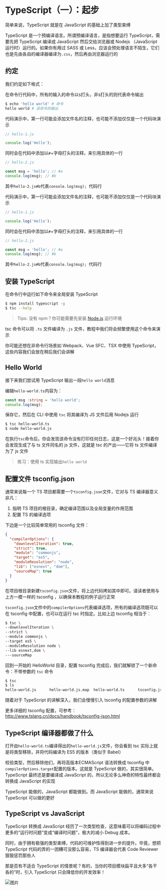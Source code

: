 # TypeScript（一）：起步

简单来说，TypeScript 就是在 JavaScript 的基础上加了类型束缚

TypeScript 是一个预编译语言。所谓预编译语言，是指想要运行 TypeScript，需要先把 TypeScript 编译成 JavaScript 然后交给浏览器或 Nodejs （JavaScript 运行时）运行的。如果你有用过 SASS 或 Less，应该会预处理语言不陌生，它们也是先由各自的编译器编译为`.css`，然后再由浏览器运行的

## 约定

我们约定如下格式：

在命令行代码中，所有的输入的命令以`$`打头，非`$`打头的则代表命令输出

```bash
$ echo 'hello world' # 命令
hello world # 该命令的输出
```

代码演示中，第一行可能会添加文件名的注释，也可能不添加仅仅是一个代码块演示

```ts
// hello-1.js

console.log('Hello');
```

同时会在代码中添加以`#`+字母打头的注释，来引用具体的一行

```js
// hello-2.js

const msg = 'hello'; // #a
console.log(msg); // #b
```

其中`hello-2.js#b`代表`console.log(msg); `代码行

代码演示中，第一行可能会添加文件名的注释，也可能不添加仅仅是一个代码块演示

```ts
// hello-1.js

console.log('Hello');
```

同时会在代码中添加以`#`+字母打头的注释，来引用具体的一行

```js
// hello-2.js

const msg = 'hello'; // #a
console.log(msg); // #b
```

其中`hello-2.js#b`代表`console.log(msg); `代码行

## 安装 TypeScript

在命令行中运行如下命令来全局安装 TypeScript

```bash
$ npm install typescript -g
$ tsc --help
```

> Tips: 没有 npm？你可能需要先安装 [Node.js](https://nodejs.org/zh-cn/) 运行环境

tsc 命令可以将 `.ts` 文件编译为 `.js` 文件，教程中我们将会频繁使用这个命令来演示

你可能还想在非命令行场景如 Webpack、Vue SFC、TSX 中使用 TypeScript，这些内容我们会放在稍后我们会讲解

## Hello World

接下来我们尝试用 TypeScript 输出一段`hello world`消息

编辑`hello-world.ts`内容为：

```ts
const msg :string = 'hello world';
console.log(msg);
```

保存它，然后在 CLI 中使用 `tsc` 将其编译为 JS 文件后用 Nodejs 运行

```bash
$ tsc hello-world.ts
$ node hello-world.js
```

在执行`tsc`命令后，你会发现该命令没有打印任何日志，这是一个好兆头！接着你会发现生成了与 ts 文件同名的 js 文件，这就是 tsc 的产出——它将 ts 文件编译为了 js 文件

> 练习：使用 ts 实现输出`hello world`

## 配置文件 tsconfig.json

通常来说每一个 TS 项目都需要一个`tsconfig.json`文件，它对与 TS 编译器意义非凡：

1. 指明 TS 项目的根目录，确定编译范围以及全局变量的作用范围
2. 配置 TS 的编译选项

下边是一个比较简单常用的 tsconfig 文件：

```json
{
  "compilerOptions": {
    "downlevelIteration": true,
    "strict": true,
    "module": "commonjs",
    "target": "es5",
    "moduleResolution": "node",
    "lib": ["esnext", "dom"],
    "sourceMap": true
  }
}
```

在项目根目录新建`tsconfig.json`文件，将上边代码拷如其中即可。请读者使用与上方一模一样的 tsconfig ，以确保本教程的例子运行正常

`tsconfig.json`文件中的`compilerOptions`代表编译选项，所有的编译选项既可以在 tsconfig 中配置，也可以在运行 tsc 时指定。比如上边 tsconfig 相当于：

```bash
$ tsc \
--downlevelIteration \
--strict \
--module commonjs \
--target es5 \
--moduleResolution node \
--lib esnext,dom \
---sourceMap
```

回到一开始的 HelloWorld 目录，配置 tsconfig 完成后，我们就解锁了一个新命令：不带参数的 `tsc` 命令

```bash
$ tsc
$ ls
hello-world.js		hello-world.js.map	hello-world.ts		tsconfig.json
```

随着对于 TypeScript 的讲解深入，我们会慢慢引入 tsconfig 的配置参数的讲解

更多详细的 tsconfig 配置，可参考：http://www.tslang.cn/docs/handbook/tsconfig-json.html

## TypeScript 编译器都做了什么

打开由`hello-world.ts`编译得出的`hello-world.js`文件，你会看到 tsc 实际上就是将类型移除，并将代码编译为 ES5 的版本（类似于 Babel）

校验类型，然后移除他们，再将高版本ECMAScript 语法转换成 tsconfig 中`compilerOptions.target`配置的版本。这就是 TypeScript 做的，其实很简单。TypeScript 最终还是要编译成 JavaScript 的，所以无论多么神奇的特性最终都会转换成 JavaScript 的实现

TypeScript 能做的，JavaScript 都能做到。而 JavaScript 能做的，通常来说 TypeScript 可以做的更好

## TypeScript vs JavaScript

TypeScript 转换成 JavaScript 经历了一次类型检查，这意味着可以将编码过程中更多的“运行时问题”变成“编译时问题”，极大的减小 Debug 成本。

同时，由于拥有极强的类型束缚，代码的可维护性得到进一步的提升。毕竟，想把 TypeScript 代码的弄的一团糟可没那么容易，TS 编译器会代表 Code Reviewer 狠狠惩罚那些人

那是否有不适合 TypeScript 的情景呢？有的，当你的项目模块扁平且大多“各干各的”时，引入 TypeScript 只会降低你的开发效率！

![图片](https://agroup-bos.cdn.bcebos.com/e48e5a0a78dbedf1731a7c113990198fd4360487)



